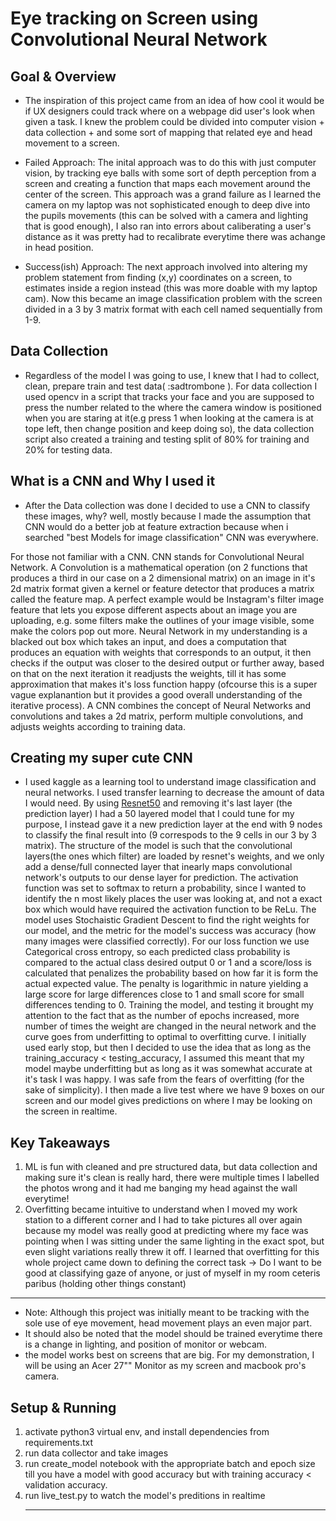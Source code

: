 # Eye tracking on Screen using Convolutional Neural Network


## Goal & Overview
- The inspiration of this project came from an idea of how cool it would be if UX designers could track where on a webpage did user's look when given a task. I knew the problem could be divided into 
computer vision + data collection + and some sort of mapping that related eye and head movement to a screen. 

- Failed Approach: The inital approach was to do this with just  computer vision, by tracking eye balls
with some sort of depth perception from a screen and creating a function that maps each movement around the center of the screen. This approach was a grand failure as I learned the camera on my laptop was not sophisticated enough to deep dive into the pupils movements (this can be solved with a camera and lighting that is good enough), I also ran into errors about caliberating a user's distance as it was pretty had to recalibrate everytime there was achange in head position.

- Success(ish) Approach: The next approach involved into altering my problem statement from finding (x,y) coordinates on a screen, to estimates inside a region instead (this was more doable with my laptop cam). Now this became an image classification problem with the screen divided in a 3 by 3 matrix format with each cell named sequentially from 1-9. 


## Data Collection
- Regardless of the model I was going to use, I knew that I had to collect, clean, prepare train and test data( :sadtrombone ). For data collection I used opencv in a script that tracks your face and you are supposed to press the number related to the where the camera window is positioned when you are staring at it(e.g press 1 when looking at the camera is at tope left, then change position and keep doing so), the data collection script also created a training and testing split of 80% for training and 20% for testing data.


## What is a CNN and Why I used it
- After the Data collection was done I decided to use a CNN to classify these images, why? well, mostly because I made the assumption that CNN would do a better job at feature extraction because when i searched "best Models for image classification" CNN was everywhere.

For those not familiar with a CNN. CNN stands for Convolutional Neural Network. A Convolution is a mathematical operation (on 2 functions that produces a third in our case on a 2 dimensional matrix) on an image in it's 2d matrix format given a kernel or feature detector that produces a matrix called the feature map. A perfect example would be Instagram's filter image feature that lets you expose different aspects about an image you are uploading, e.g. some filters make the outlines of your image visible, some make the colors pop out more. Neural Network in my understanding is a blacked out box which takes an input, and does a computation that produces an equation with weights that corresponds to an output, it then checks if the output was closer to the desired output or further away, based on that on the next iteration it readjusts the weights, till it has some approximation that makes it's loss function happy (ofcourse this is a super vague explanantion but it provides a good overall understanding of the iterative process). A CNN combines the concept of Neural Networks and convolutions and takes a 2d matrix, perform multiple convolutions, and adjusts weights according to training data.


## Creating my super cute CNN
- I used kaggle as a learning tool to understand image classification and neural networks. I used transfer learning to decrease the amount of data I would need. By using [Resnet50](https://www.mathworks.com/help/deeplearning/ref/resnet50.html;jsessionid=fed1b28d7a40381f61327be4c0a9) and removing it's last layer (the prediction layer) I had a 50 layered model that I could tune for my purpose, I instead gave it a new prediction layer at the end with 9 nodes to classify the final result into (9 correspods to the  9 cells in our 3 by 3 matrix). The structure of the model is such that the convolutional layers(the ones which filter) are loaded by resnet's weights, and we only add a dense/full connected layer that inearly maps convolutional network's outputs to our dense layer for prediction. The activation function was set to softmax to return a probability, since I wanted to identify the n most likely places the user was looking at, and not a exact box which would have required the activation function to be ReLu. The model uses Stochaistic Gradient Descent to find the right weights for our model, and the metric for the model's success was accuracy (how many images were classified correctly). For our loss function we use Categorical cross entropy, so each predicted class probability is compared to the actual class desired output 0 or 1 and a score/loss is calculated that penalizes the probability based on how far it is form the actual expected value. The penalty is logarithmic in nature yielding a large score for large differences close to 1 and small score for small differences tending to 0.
Training the model, and testing it brought my attention to the fact that as the number of epochs increased, more number of times the weight are changed in the neural network and the curve goes from underfitting to optimal to overfitting curve. I initially used early stop, but then I decided to use the idea that as long as the training_accuracy < testing_accuracy, I assumed this meant that my model maybe underfitting but as long as it was somewhat accurate at it's task I was happy. I was safe from the fears of overfitting (for the sake of simplicity). I then made a live test where we have 9 boxes on our screen and our model gives predictions on where I may be looking on the screen in realtime.


## Key Takeaways
<ol>
<li> ML is fun with cleaned and pre structured data, but data collection and making sure it's clean is really hard, there were multiple times I labelled the photos wrong and it had me banging my head against the wall everytime!
<li> Overfitting became intuitive to understand when I moved my work station to a different corner and I had to take pictures all over again because my model was really good at predicting where my face was pointing when I was sitting under the same lighting in the exact spot, but even slight variations really threw it off.
I learned that overfitting for this whole project came down to defining the correct task -> Do I want to be good at classifying gaze of anyone, or just of myself in my room ceteris paribus (holding other things constant)
</ol>


<hr>

* Note: Although this project was initially meant to be tracking with the sole use of eye movement, head movement plays an even major part.
* It should also be noted that the model should be trained everytime there is a change in lighting, and position of monitor or webcam.
* the model works best on screens that are big. For my demonstration, I will be using an Acer 27"" Monitor as my screen and macbook pro's camera.

## Setup & Running
<ol>
<li> activate python3 virtual env, and install dependencies from requirements.txt
<li> run data collector and take images
<li> run create_model notebook with the appropriate batch and epoch size till you have a model with good accuracy but with training accuracy < validation accuracy.
<li> run live_test.py to watch the model's preditions in realtime
  
  <hr>
